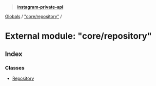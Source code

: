 > **[instagram-private-api](../README.md)**

[Globals](../README.md) / ["core/repository"](_core_repository_.md) /

# External module: "core/repository"

## Index

### Classes

* [Repository](../classes/_core_repository_.repository.md)